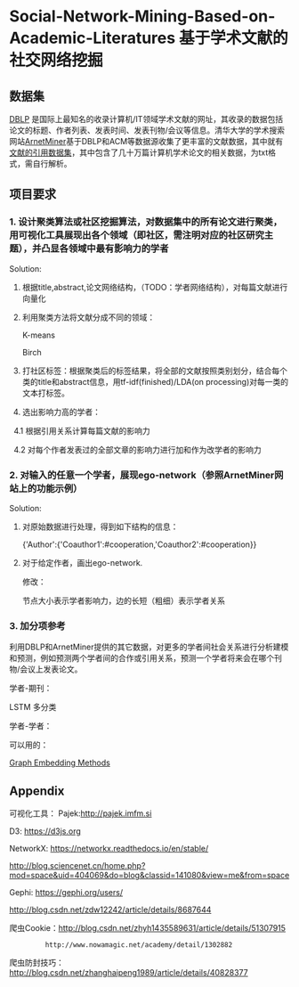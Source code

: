 # Social-Network-Mining-Based-on-Academic-Literatures 基于学术文献的社交网络挖掘
## 数据集
[DBLP](http://dblp.org/) 是国际上最知名的收录计算机/IT领域学术文献的网址，其收录的数据包括论文的标题、作者列表、发表时间、发表刊物/会议等信息。清华大学的学术搜索网站[ArnetMiner](https://cn.aminer.org/)基于DBLP和ACM等数据源收集了更丰富的文献数据，其中就有[文献的引用数据集](https://cn.aminer.org/citation)，其中包含了几十万篇计算机学术论文的相关数据，为txt格式，需自行解析。
## 项目要求
### 1. 设计聚类算法或社区挖掘算法，对数据集中的所有论文进行聚类，用可视化工具展现出各个领域（即社区，需注明对应的社区研究主题），并凸显各领域中最有影响力的学者
Solution:
1. 根据title,abstract,论文网络结构，（TODO：学者网络结构），对每篇文献进行向量化

2. 利用聚类方法将文献分成不同的领域：

   K-means

   Birch

3. 打社区标签：根据聚类后的标签结果，将全部的文献按照类别划分，结合每个类的title和abstract信息，用tf-idf(finished)/LDA(on processing)对每一类的文本打标签。

4. 选出影响力高的学者：

    4.1 根据引用关系计算每篇文献的影响力

    4.2 对每个作者发表过的全部文章的影响力进行加和作为改学者的影响力

### 2. 对输入的任意一个学者，展现ego-network（参照ArnetMiner网站上的功能示例）

Solution:
1. 对原始数据进行处理，得到如下结构的信息：

    {'Author':{'Coauthor1':#cooperation,'Coauthor2':#cooperation}}

2. 对于给定作者，画出ego-network.

    修改：

    节点大小表示学者影响力，边的长短（粗细）表示学者关系

### 3. 加分项参考
 利用DBLP和ArnetMiner提供的其它数据，对更多的学者间社会关系进行分析建模和预测，例如预测两个学者间的合作或引用关系，预测一个学者将来会在哪个刊物/会议上发表论文。

学者-期刊：

LSTM 多分类

学者-学者：



可以用的：

[Graph Embedding Methods](https://github.com/palash1992/GEM)

## Appendix
可视化工具：
Pajek:http://pajek.imfm.si 

D3: https://d3js.org 

NetworkX: https://networkx.readthedocs.io/en/stable/ 

http://blog.sciencenet.cn/home.php?mod=space&uid=404069&do=blog&classid=141080&view=me&from=space 

Gephi: https://gephi.org/users/ 

http://blog.csdn.net/zdw12242/article/details/8687644 


爬虫Cookie：http://blog.csdn.net/zhyh1435589631/article/details/51307915 


			 http://www.nowamagic.net/academy/detail/1302882 


爬虫防封技巧：http://blog.csdn.net/zhanghaipeng1989/article/details/40828377 

